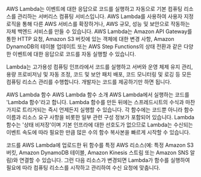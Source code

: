 AWS Lambda는 이벤트에 대한 응답으로 코드를 실행하고 자동으로 기본 컴퓨팅 리소스를 관리하는 서버리스 컴퓨팅 서비스입니다. AWS Lambda를 사용하여 사용자 지정 로직을 통해 다른 AWS 서비스를 확장하거나, AWS 규모, 성능 및 보안으로 작동하는 자체 백엔드 서비스를 만들 수 있습니다. AWS Lambda는 Amazon API Gateway를 통한 HTTP 요청, Amazon S3 버킷에 있는 객체에 대한 변경 사항, Amazon DynamoDB의 테이블 업데이트 또는 AWS Step Functions의 상태 전환과 같은 다양한 이벤트에 대한 응답으로 코드를 자동 실행할 수 있습니다.

Lambda는 고가용성 컴퓨팅 인프라에서 코드를 실행하고 서버와 운영 체제 유지 관리, 용량 프로비저닝 및 자동 조정, 코드 및 보안 패치 배포, 코드 모니터링 및 로깅 등 모든 컴퓨팅 리소스 관리를 수행합니다. 개발자는 코드를 제공하기만 하면 됩니다.

AWS Lambda 함수
AWS Lambda 함수 소개
AWS Lambda에서 실행하는 코드를 'Lambda 함수'라고 합니다. Lambda 함수를 만든 뒤에는 스프레드시트의 수식과 마찬가지로 트리거되는 즉시 언제든지 실행할 수 있습니다. 각 함수에는 코드뿐 아니라 함수 이름과 리소스 요구 사항을 비롯한 일부 관련 구성 정보가 포함되어 있습니다. Lambda 함수는 '상태 비저장'이며 기본 인프라에 대한 선호도가 없으므로 Lambda는 수신되는 이벤트 속도에 따라 필요한 만큼 많은 수의 함수 복사본을 빠르게 시작할 수 있습니다.

코드를 AWS Lambda에 업로드한 뒤 함수를 특정 AWS 리소스(예: 특정 Amazon S3 버킷, Amazon DynamoDB 테이블, Amazon Kinesis 스트림 또는 Amazon SNS 알림)와 연결할 수 있습니다. 그런 다음 리소스가 변경되면 Lambda가 함수를 실행하여 필요에 따라 컴퓨팅 리소스를 시작하고 관리하여 수신 요청에 맞춥니다.

